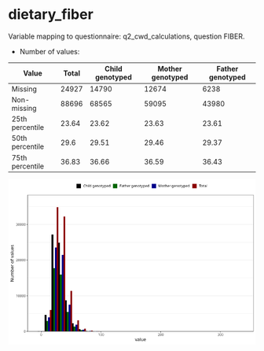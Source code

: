 # dietary_fiber
Variable mapping to questionnaire: q2_cwd_calculations, question FIBER.
- Number of values:

| Value | Total | Child genotyped | Mother genotyped | Father genotyped |
| ----- | ----- | --------------- | ---------------- | ---------------- |
| Missing | 24927 | 14790 | 12674 | 6238 |
| Non-missing | 88696 | 68565 | 59095 | 43980 |
| 25th percentile | 23.64 | 23.62 | 23.63 | 23.61 |
| 50th percentile | 29.6 | 29.51 | 29.46 | 29.37 |
| 75th percentile | 36.83 | 36.66 | 36.59 | 36.43 |



![](dietary_fiber_n.png)



